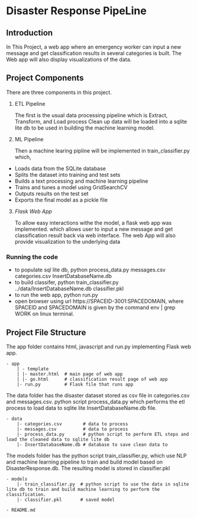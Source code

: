 # Disaster Response PipeLine

## Introduction

In This Project, a web app where an emergency worker can input a new message and get classification results in several categories is built. The Web app will also display visualizations of the data.

## Project Components

There are three components in this project.
1. ETL Pipeline

   The first is the usual data processing pipeline which is Extract, Transform, and Load process Clean up data will be loaded into a sqlite lite db to be used in building the machine learning model.

2. ML Pipeline

   Then a machine learing pipline will be implemented in train_classifier.py which,

- Loads data from the SQLite database
- Splits the dataset into training and test sets
- Builds a text processing and machine learning pipeline
- Trains and tunes a model using GridSearchCV
- Outputs results on the test set
- Exports the final model as a pickle file

3. *Flask Web App*

   To allow easy interactions withe the model, a flask web app was implemented. which allows user to input a new message and get classification result back via web interface. The web App will also provide visualization to the underlying data

### Running the code

- to populate sql lite db, python process_data.py messages.csv categories.csv InsertDatabaseName.db
- to build classifer, python train_classifier.py ../data/InsertDatabaseName.db classifier.pkl
- to run the web app, python run.py
- open browser using url https://SPACEID-3001:SPACEDOMAIN, where SPACEID and SPACEDOMAIN is given by the command env | grep WORK on linux terminal.

## Project File Structure

The app folder contains html, javascript and run.py implementing Flask web app.

    - app
        | - template
        | |- master.html  # main page of web app
        | |- go.html      # classification result page of web app
        |- run.py         # Flask file that runs app

The data folder has the disaster dataset stored as csv file in categories.csv and messages.csv. python script process_data.py which performs the etl process to load data to sqlite lite InsertDatabaseName.db file.

    - data
        |- categories.csv        # data to process 
        |- messages.csv          # data to process
        |- process_data.py       # python script to perform ETL steps and load the cleaned data to sqlite lite db
        |- InsertDatabaseName.db # database to save clean data to

The models folder has the python script train_classifier.py, which use NLP and machine learning pipeline to train and build model based on DisasterResponse.db. The resulting model is stored in classifier.pkl

    - models
        |- train_classifier.py  # python script to use the data in sqlite lite db to train and build machine learning to perform the classification.
        |- classifier.pkl       # saved model 

    - README.md

